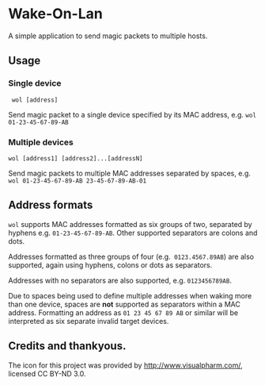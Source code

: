 # Wake-On-Lan
A simple application to send magic packets to multiple hosts.

## Usage

### Single device

` wol [address]`

Send magic packet to a single device specified by its MAC address, e.g. `wol 01-23-45-67-89-AB`

### Multiple devices

`wol [address1] [address2]...[addressN]`

Send magic packets to multiple MAC addresses separated by spaces, e.g. `wol 01-23-45-67-89-AB 23-45-67-89-AB-01`

## Address formats

`wol` supports MAC addresses formatted as six groups of two, separated by hyphens e.g. `01-23-45-67-89-AB`. Other supported separators are colons and dots.

Addresses formatted as three groups of four (e.g.` 0123.4567.89AB`) are also supported, again using hyphens, colons or dots as separators.

Addresses with no separators are also supported, e.g. `0123456789AB`.

Due to spaces being used to define multiple addresses when waking more than one device, spaces are **not** supported as separators within a MAC address. Formatting an address as `01 23 45 67 89 AB` or similar will be interpreted as six separate invalid target devices.

## Credits and thankyous.

The icon for this project was provided by http://www.visualpharm.com/, licensed CC BY-ND 3.0.
